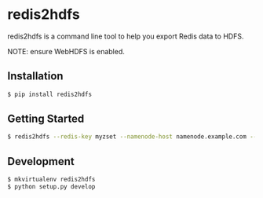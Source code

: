 # redis2hdfs

redis2hdfs is a command line tool to help you export Redis data to HDFS.

NOTE: ensure WebHDFS is enabled.

## Installation

```bash
$ pip install redis2hdfs
```

## Getting Started

```bash
$ redis2hdfs --redis-key myzset --namenode-host namenode.example.com --hdfs-username hdfs --hdfs-path '/tmp/myzset'
```

## Development

```bash
$ mkvirtualenv redis2hdfs
$ python setup.py develop
```
